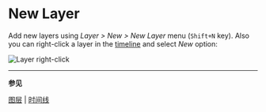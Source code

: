 # New Layer

Add new layers using _Layer > New > New Layer_ menu (`Shift+N` key). Also
you can right-click a layer in the [timeline](timeline.md) and
select _New_ option:

![Layer right-click](new-layer/layer-right-click.png)

---

**参见**

[图层](layers.md) |
[时间线](timeline.md)
